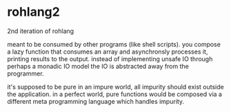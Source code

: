# rohlang2
2nd iteration of rohlang

meant to be consumed by other programs (like shell scripts). you compose a lazy function that consumes an array and asynchronsly processes it, printing results to the output. instead of implementing unsafe IO through perhaps a monadic IO model the IO is abstracted away from the programmer. 

it's supposed to be pure in an impure world, all impurity should exist outside the application. in a perfect world, pure functions would be composed via a different meta programming language which handles impurity. 
